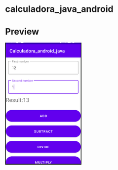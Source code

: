# calculadora_java_android
# Preview

![Alt text](/app/img/Calculadora.PNG?raw=true "Optional Title")
